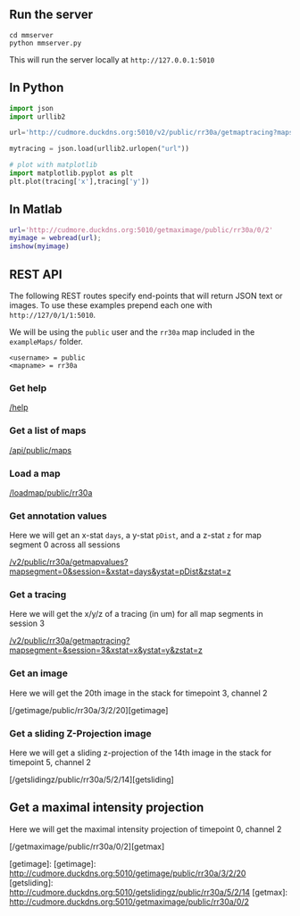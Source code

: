 ## Run the server

```
cd mmserver
python mmserver.py
```

This will run the server locally at `http://127.0.0.1:5010`

## In Python

```python
import json
import urllib2

url='http://cudmore.duckdns.org:5010/v2/public/rr30a/getmaptracing?mapsegment=&session=3&xstat=x&ystat=y&zstat=z'

mytracing = json.load(urllib2.urlopen("url"))

# plot with matplotlib
import matplotlib.pyplot as plt
plt.plot(tracing['x'],tracing['y'])
```

## In Matlab

```matlab
url='http://cudmore.duckdns.org:5010/getmaximage/public/rr30a/0/2'
myimage = webread(url);
imshow(myimage)
```

## REST API

The following REST routes specify end-points that will return JSON text or images. To use these examples prepend each one with `http://127/0/1/1:5010`. 

We will be using the `public` user and the `rr30a` map included in the `exampleMaps/` folder.

```
<username> = public
<mapname> = rr30a
```

### Get help

[/help][/help]
	
### Get a list of maps

[/api/public/maps][/api/public/maps]
	
### Load a map

[/loadmap/public/rr30a][/loadmap/public/rr30a]
	
### Get annotation values

Here we will get an x-stat `days`, a y-stat `pDist`, and a z-stat `z` for map segment 0 across all sessions

[/v2/public/rr30a/getmapvalues?mapsegment=0&session=&xstat=days&ystat=pDist&zstat=z][getmapvalues]
	
	
### Get a tracing

Here we will get the x/y/z of a tracing (in um) for all map segments in session 3

[/v2/public/rr30a/getmaptracing?mapsegment=&session=3&xstat=x&ystat=y&zstat=z][gettracing]

### Get an image

Here we will get the 20th image in the stack for timepoint 3, channel 2

[/getimage/public/rr30a/3/2/20][getimage]
	
### Get a sliding Z-Projection image

Here we will get a sliding z-projection of the 14th image in the stack for timepoint 5, channel 2

[/getslidingz/public/rr30a/5/2/14][getsliding]
	
	
## Get a maximal intensity projection

Here we will get the maximal intensity projection of timepoint 0, channel 2

[/getmaximage/public/rr30a/0/2][getmax]
	


[/help]: http://cudmore.duckdns.org:5010/help
[/api/public/maps]: http://cudmore.duckdns.org:5010/api/public/maps
[/loadmap/public/rr30a]: http://cudmore.duckdns.org:5010/loadmap/public/rr30a
[getmapvalues]: http://cudmore.duckdns.org:5010/v2/public/rr30a/getmapvalues?mapsegment=0&session=&xstat=days&ystat=pDist&zstat=z
[gettracing]: http://cudmore.duckdns.org:5010/v2/public/rr30a/getmaptracing?mapsegment=&session=3&xstat=x&ystat=y&zstat=z
[getimage]:
[getimage]: http://cudmore.duckdns.org:5010/getimage/public/rr30a/3/2/20
[getsliding]: http://cudmore.duckdns.org:5010/getslidingz/public/rr30a/5/2/14
[getmax]: http://cudmore.duckdns.org:5010/getmaximage/public/rr30a/0/2
